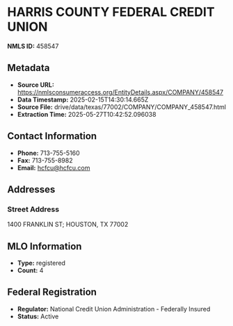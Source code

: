 # HARRIS COUNTY FEDERAL CREDIT UNION

**NMLS ID:** 458547

## Metadata
- **Source URL:** https://nmlsconsumeraccess.org/EntityDetails.aspx/COMPANY/458547
- **Data Timestamp:** 2025-02-15T14:30:14.665Z
- **Source File:** drive/data/texas/77002/COMPANY/COMPANY_458547.html
- **Extraction Time:** 2025-05-27T10:42:52.096038

## Contact Information
- **Phone:** 713-755-5160
- **Fax:** 713-755-8982
- **Email:** hcfcu@hcfcu.com

## Addresses
### Street Address
1400 FRANKLIN ST; HOUSTON, TX 77002

## MLO Information
- **Type:** registered
- **Count:** 4

## Federal Registration
- **Regulator:** National Credit Union Administration - Federally Insured
- **Status:** Active
